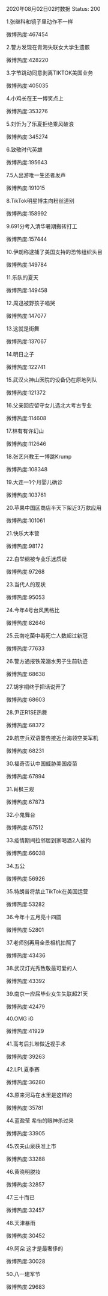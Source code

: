 2020年08月02日02时数据
Status: 200

1.张继科和镜子里动作不一样

微博热度:467454

2.警方发现在青海失联女大学生遗骸

微博热度:428220

3.字节跳动同意剥离TIKTOK美国业务

微博热度:405035

4.小鸡长在王一博笑点上

微博热度:353276

5.刘忻为了乐夏拒绝乘风破浪

微博热度:345274

6.致敬时代英雄

微博热度:195643

7.5人出游唯一生还者发声

微博热度:191015

8.TikTok明星博主向粉丝道别

微博热度:158992

9.691分考入清华暑期搬砖打工

微博热度:157444

10.伊朗称逮捕了美国支持的恐怖组织头目

微博热度:149784

11.乐队的夏天

微博热度:149458

12.周迅被野孩子唱哭

微博热度:147077

13.这就是街舞

微博热度:137067

14.明日之子

微博热度:122741

15.武汉火神山医院的设备仍在原地列队

微博热度:121372

16.父亲回应留守女儿选北大考古专业

微博热度:114608

17.林有有许幻山

微博热度:112646

18.张艺兴教王一博跳Krump

微博热度:108348

19.大连一1个月婴儿确诊

微博热度:103761

20.苹果中国区商店半天下架近3万款应用

微博热度:101061

21.快乐大本营

微博热度:98172

22.白举纲被专业乐迷质疑

微博热度:97268

23.当代人的现状

微博热度:95053

24.今年4号台风黑格比

微博热度:82646

25.云南吃菌中毒死亡人数超过新冠

微博热度:77633

26.警方通报铁笼溺水男子生前轨迹

微博热度:68638

27.胡宇桐终于把话说开了

微博热度:68603

28.尹正R1SE热舞

微博热度:68372

29.航空兵双语警告接近台海领空美军机

微博热度:68231

30.福奇否认中国威胁美国疫苗

微博热度:67894

31.肖枫三观

微博热度:67873

32.小鬼舞台

微博热度:67512

33.疫情期间拉邻居到家喝酒2人被拘

微博热度:66038

34.五公

微博热度:56926

35.特朗普将禁止TikTok在美国运营

微博热度:53282

36.今年十五月亮十四圆

微博热度:52801

37.老师别再用全景相机拍照了

微博热度:43436

38.武汉灯光秀致敬最可爱的人

微博热度:43392

39.南京一应届毕业女生失联超21天

微博热度:42479

40.OMG iG

微博热度:41929

41.高考后扎堆做近视手术

微博热度:39263

42.LPL夏季赛

微博热度:36280

43.原来河马在水里是这样的

微博热度:35781

44.蓝盈莹 希怡的眼神杀过来

微博热度:33905

45.农夫山泉获准上市

微博热度:33288

46.黄晓明脱妆

微博热度:32857

47.三十而已

微博热度:32457

48.天津暴雨

微博热度:30452

49.阿朵 这才是最奢侈的

微博热度:30028

50.八一建军节

微博热度:29683

